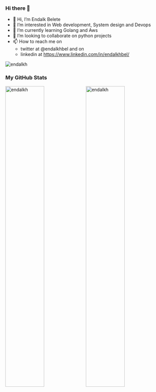 ### Hi there 👋

<!--
**endalkh/endalkh** is a ✨ _special_ ✨ repository because its `README.md` (this file) appears on your GitHub profile.

Here are some ideas to get you started:

- 🔭 I’m currently working on ...
- 🌱 I’m currently learning ...
- 👯 I’m looking to collaborate on ...
- 🤔 I’m looking for help with ...
- 💬 Ask me about ...
- 📫 How to reach me: ...
- 😄 Pronouns: ...
- ⚡ Fun fact: ...
-->

- 👋 Hi, I’m Endalk Belete 
- 👀 I’m interested in Web development, System design and Devops
- 🌱 I’m currently learning Golang and Aws
- 💞️ I’m looking to collaborate on python projects
- 📫 How to reach me on 
  - twitter at @endalkhbel and on 
  - linkedin at https://www.linkedin.com/in/endalkhbel/


<span align="left"> <img src="https://komarev.com/ghpvc/?username=endalkh&label=Profile%20views&color=0e75b6&style=flat" alt="endalkh" /> </span>

### My GitHub Stats
<div>
<img align="center" width="49%" src="https://github-readme-streak-stats.herokuapp.com/?user=endalkh" alt="endalkh" />
<img align="center" width="49%"  src="https://github-readme-stats.vercel.app/api?username=endalkh&count_private=true_icons=true&locale=en" alt="endalkh" />
</div>
</br>



<!---
endalkh/endalkh is a ✨ special ✨ repository because its `README.md` (this file) appears on your GitHub profile.
You can click the Preview link to take a look at your changes.
--->
